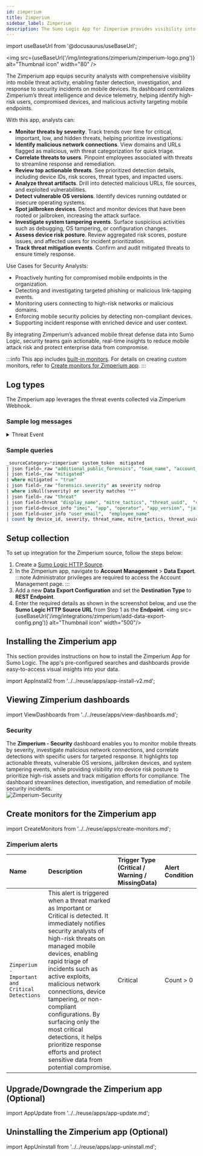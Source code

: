 ```yaml
---
id: zimperium
title: Zimperium
sidebar_label: Zimperium
description: The Sumo Logic App for Zimperium provides visibility into mobile threats through centralized threat intelligence and device telemetry.
---
```


import useBaseUrl from '@docusaurus/useBaseUrl';

<img src={useBaseUrl('/img/integrations/zimperium/zimperium-logo.png')} alt="Thumbnail icon" width="80" />

The Zimperium app equips security analysts with comprehensive visibility into mobile threat activity, enabling faster detection, investigation, and response to security incidents on mobile devices. Its dashboard centralizes Zimperium’s threat intelligence and device telemetry, helping identify high-risk users, compromised devices, and malicious activity targeting mobile endpoints.

With this app, analysts can:
- **Monitor threats by severity**. Track trends over time for critical, important, low, and hidden threats, helping prioritize investigations.
- **Identify malicious network connections**. View domains and URLs flagged as malicious, with threat categorization for quick triage.
- **Correlate threats to users**. Pinpoint employees associated with threats to streamline response and remediation.
- **Review top actionable threats**. See prioritized detection details, including device IDs, risk scores, threat types, and impacted users.
- **Analyze threat artifacts**. Drill into detected malicious URLs, file sources, and exploited vulnerabilities.
- **Detect vulnerable OS versions**. Identify devices running outdated or insecure operating systems.
- **Spot jailbroken devices**. Detect and monitor devices that have been rooted or jailbroken, increasing the attack surface.
- **Investigate system tampering events**. Surface suspicious activities such as debugging, OS tampering, or configuration changes.
- **Assess device risk posture**. Review aggregated risk scores, posture issues, and affected users for incident prioritization.
- **Track threat mitigation events**. Confirm and audit mitigated threats to ensure timely response.
 
Use Cases for Security Analysts:
- Proactively hunting for compromised mobile endpoints in the organization.
- Detecting and investigating targeted phishing or malicious link-tapping events.
- Monitoring users connecting to high-risk networks or malicious domains.
- Enforcing mobile security policies by detecting non-compliant devices.
- Supporting incident response with enriched device and user context.


By integrating Zimperium’s advanced mobile threat defense data into Sumo Logic, security teams gain actionable, real-time insights to reduce mobile attack risk and protect enterprise data from compromise.

:::info
This app includes [built-in monitors](#zimperium-alerts). For details on creating custom monitors, refer to [Create monitors for Zimperium app](#create-monitors-for-the-zimperium-app).
:::

## Log types

The Zimperium app leverages the threat events collected via Zimperium Webhook.

### Sample log messages

<details>
<summary>Threat Event</summary>

```json
{
  "system_token": null,
  "severity": 0,
  "risk_posture": 3,
  "event_id": "7bbe0be8-6a83-4bb0-95a9-5b0211f2077b",
  "forensics": {
    "severity": "HIDDEN",
    "process_list": [
      
    ],
    "os": 1,
    "network_threat": {
      "my_ip": "109.248.151.179",
      "arp_tables": {
        "before": {
          
        }
      },
      "net_stat": [
        
      ]
    },
    "threat_uuid": "e6d7b9b7-080c-c267-7598-5f37aa3aa19c",
    "type": 209,
    "time_interval": 0,
    "general": [
      {
        "name": "Device IP",
        "val": "109.248.151.179"
      },
      {
        "name": "Network",
        "val": "SnowCrash"
      },
      {
        "name": "Network BSSID",
        "val": "94:83:c11:18:00:ee"
      },
      {
        "name": "Device Time",
        "val": "06 18 2025 11:18:00 UTC"
      },
      {
        "name": "Action Triggered",
        "val": "Silent Alert"
      },
      {
        "name": "Time Interval",
        "val": 0
      }
    ],
    "event_id": "7bbe0be8-6a83-4bb0-95a9-5b0211f2077b",
    "BSSID": "94:83:c11:18:00:ee",
    "attack_time": {
      "$date": 1755109080729
    },
    "responses": [
      "SILENT_ALERT"
    ],
    "_id": {
      "$oid": "7bbe0be8-6a83-4bb0-95a9-5b0211f2077b"
    },
    "zdid": "b21f3d31-5de6-4269-9788-1a5a35972303",
    "SSID": "Snow Crash"
  },
  "mitigated": false,
  "location": {
    "gps_latitude": null,
    "gps_longitude": null,
    "location_accuracy": null
  },
  "eventtimestamp": "06 18 2025 11:18:00 UTC",
  "user_info": {
    "employee_name": "",
    "user_id": null,
    "user_role": null,
    "user_email": "z.pocjb@qiyrabjnnu.com",
    "first_name": null,
    "middle_name": null,
    "last_name": null
  },
  "device_owner": {
    "id": null,
    "email": "z.pocjb@qiyrabjnnu.com",
    "first_name": null,
    "middle_name": null,
    "last_name": null
  },
  "device_info": {
    "device_time": "06 18 2025 11:18:00 UTC",
    "tag1": null,
    "tag2": null,
    "app": "MTD",
    "operator": null,
    "imei": "1E4002AE-B157-485E-AF01-38CE7E7B904F",
    "zdid": "b21f3d31-5de6-4269-9788-1a5a35972303",
    "app_version": "5.7.51",
    "zapp_instance_id": "53cb7994-c130-5b4c-9f5a-ab30cd393b60",
    "os": "ios",
    "jailbroken": false,
    "os_version": "15.8.3",
    "model": "iPhone8,2",
    "device_id": "1E4002AE-B157-485E-AF01-38CE7E7B904F",
    "type": null,
    "mdm_device_id": null,
    "mdm_alt_ids": null
  },
  "threat": {
    "name": "TESTFLIGHT_INSTALLED",
    "category": "SINGULAR",
    "general": {
      "time_interval": "0",
      "device_time": "06 18 2025 11:18:00 UTC",
      "external_ip": "109.248.151.179",
      "threat_type": "TESTFLIGHT_INSTALLED",
      "device_ip": "109.248.151.179",
      "imei": "1E4002AE-B157-485E-AF01-38CE7E7B904F",
      "network": "SnowCrash",
      "network_bssid": "94:83:c11:18:00:ee",
      "gateway_ip": null,
      "gateway_mac": null,
      "external_network": null,
      "network_interface": null,
      "network_encryption": null,
      "subnet_mask": null,
      "action_triggered": "Silent Alert",
      "device_mac": null,
      "attacker_ip": null,
      "attacker_mac": null,
      "attacker_ssid": null,
      "attacker_bssid": null,
      "base_station": null,
      "certificate": null,
      "stagefright_vulnerability_report": null,
      "jailbreak_reasons": null,
      "process": null,
      "sideloaded_app_package": null,
      "sideloaded_app_name": null,
      "sideloaded_app_developer": null,
      "event": null,
      "file_name": null,
      "file_path": null,
      "file_hash": null,
      "suspected_url": null,
      "module": null,
      "profile_category": null,
      "profile_description": null,
      "profile_identifier": null,
      "profile_name": null,
      "profile_type": null,
      "profile_risk": null,
      "malware_list": null,
      "package_name": null,
      "installer_source": null,
      "malware_family": null,
      "vulnerable_os_version": null,
      "expected_os_version": null,
      "vulnerable_security_patch": null,
      "expected_security_patch": null,
      "device_manufacturer": null,
      "device_model": null,
      "build_information": null,
      "detected_url": "null",
      "ip_of_detected_url": null
    },
    "threat_uuid": "e6d7b9b7-080c-c267-7598-5f37aa3aa19c",
    "display_name": "TestFlight App Installed",
    "mitre_tactics": [
      
    ],
    "child_threat_uuids": [
      
    ],
    "triggered_actions": [
      
    ]
  },
  "account_id": "b085f23c-4143-4751-ab66-cfb50b1257dd",
  "team_id": "acde6199-545b-4243-8634-eea8864bb1a3",
  "team_name": "Default",
  "additional_public_forensics": null
}
```
</details>

### Sample queries

```sql title="Threat Summary"
_sourceCategory=*zimperium* system_token  mitigated
| json field=_raw "additional_public_forensics", "team_name", "account_id", "device_owner", "device_info", "user_info", "eventtimestamp", "location", "mitigated", "forensics", "event_id", "risk_posture", "severity" nodrop 
| json field=_raw "mitigated" 
| where mitigated = "true"
| json field=_raw "forensics.severity" as severity nodrop
| where isNull(severity) or severity matches "*"
| json field=_raw "threat"
| json field=threat "display_name", "mitre_tactics", "threat_uuid",  "category" as threat_name, mitre_tactics, threat_uuid, threat_category
| json field=device_info "imei", "app", "operator", "app_version", "jailbroken", "model", "device_id"
| json field=user_info "user_email",  "employee_name"
| count by device_id, severity, threat_name, mitre_tactics, threat_uuid, threat_category,  user_email,  employee_name, imei, app, operator, app_version, model
```

## Setup collection

To set up integration for the Zimperium source, follow the steps below:

1. Create a [Sumo Logic HTTP Source](/docs/send-data/hosted-collectors/http-source/logs-metrics/). 
2. In the Zimperium app, navigate to **Account Management** > **Data Export**.
:::note
Administrator privileges are required to access the Account Management page.
:::
3. Add a new **Data Export Configuration** and set the **Destination Type** to **REST Endpoint**.
4. Enter the required details as shown in the screenshot below, and use the **Sumo Logic HTTP Source URL** from Step 1 as the **Endpoint**.
<img src={useBaseUrl('/img/integrations/zimperium/add-data-export-config.png')} alt="Thumbnail icon" width="500"/>

## Installing the Zimperium app

This section provides instructions on how to install the Zimperium App for Sumo Logic. The app's pre-configured searches and dashboards provide easy-to-access visual insights into your data.

import AppInstall2 from '../../reuse/apps/app-install-v2.md';

<AppInstall2/>

## Viewing Zimperium dashboards

import ViewDashboards from '../../reuse/apps/view-dashboards.md';

<ViewDashboards/>

### Security

The **Zimperium - Security** dashboard enables you to monitor mobile threats by severity, investigate malicious network connections, and correlate detections with specific users for targeted response. It highlights top actionable threats, vulnerable OS versions, jailbroken devices, and system tampering events, while providing visibility into device risk posture to prioritize high-risk assets and track mitigation efforts for compliance. The dashboard streamlines detection, investigation, and remediation of mobile security incidents.<br/><img src='https://sumologic-app-data-v2.s3.us-east-1.amazonaws.com/dashboards/zimperium/Zimperium+-+Security.png' alt="Zimperium-Security" />

## Create monitors for the Zimperium app

import CreateMonitors from '../../reuse/apps/create-monitors.md';

<CreateMonitors/>

### Zimperium alerts

| Name | Description | Trigger Type (Critical / Warning / MissingData) | Alert Condition | 
|:--|:--|:--|:--|
| `Zimperium - Important and Critical Detections` | This alert is triggered when a threat marked as Important or Critical is detected. It immediately notifies security analysts of high-risk threats on managed mobile devices, enabling rapid triage of incidents such as active exploits, malicious network connections, device tampering, or non-compliant configurations. By surfacing only the most critical detections, it helps prioritize response efforts and protect sensitive data from potential compromise. | Critical | Count > 0 |

## Upgrade/Downgrade the Zimperium app (Optional)

import AppUpdate from '../../reuse/apps/app-update.md';

<AppUpdate/>

## Uninstalling the Zimperium app (Optional)

import AppUninstall from '../../reuse/apps/app-uninstall.md';

<AppUninstall/>